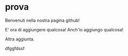 # prova

Benvenuti nella nostra pagina github!

E' ora di aggiungere qualcosa!
Anch'io aggiungo qualcosa!

Altra aggiunta.

dfggfdssf